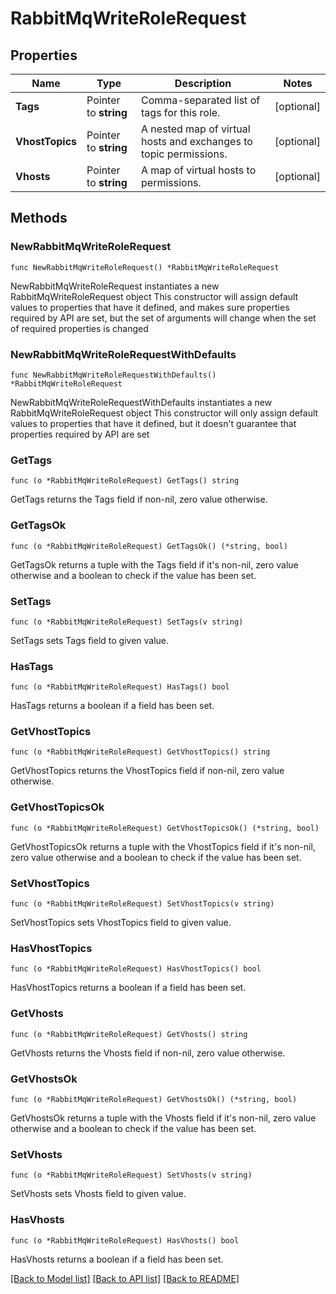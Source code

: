 # RabbitMqWriteRoleRequest


## Properties

Name | Type | Description | Notes
------------ | ------------- | ------------- | -------------
**Tags** | Pointer to **string** | Comma-separated list of tags for this role. | [optional] 
**VhostTopics** | Pointer to **string** | A nested map of virtual hosts and exchanges to topic permissions. | [optional] 
**Vhosts** | Pointer to **string** | A map of virtual hosts to permissions. | [optional] 



## Methods


### NewRabbitMqWriteRoleRequest

`func NewRabbitMqWriteRoleRequest() *RabbitMqWriteRoleRequest`

NewRabbitMqWriteRoleRequest instantiates a new RabbitMqWriteRoleRequest object
This constructor will assign default values to properties that have it defined,
and makes sure properties required by API are set, but the set of arguments
will change when the set of required properties is changed

### NewRabbitMqWriteRoleRequestWithDefaults

`func NewRabbitMqWriteRoleRequestWithDefaults() *RabbitMqWriteRoleRequest`

NewRabbitMqWriteRoleRequestWithDefaults instantiates a new RabbitMqWriteRoleRequest object
This constructor will only assign default values to properties that have it defined,
but it doesn't guarantee that properties required by API are set


### GetTags

`func (o *RabbitMqWriteRoleRequest) GetTags() string`

GetTags returns the Tags field if non-nil, zero value otherwise.

### GetTagsOk

`func (o *RabbitMqWriteRoleRequest) GetTagsOk() (*string, bool)`

GetTagsOk returns a tuple with the Tags field if it's non-nil, zero value otherwise
and a boolean to check if the value has been set.

### SetTags

`func (o *RabbitMqWriteRoleRequest) SetTags(v string)`

SetTags sets Tags field to given value.


### HasTags

`func (o *RabbitMqWriteRoleRequest) HasTags() bool`

HasTags returns a boolean if a field has been set.




### GetVhostTopics

`func (o *RabbitMqWriteRoleRequest) GetVhostTopics() string`

GetVhostTopics returns the VhostTopics field if non-nil, zero value otherwise.

### GetVhostTopicsOk

`func (o *RabbitMqWriteRoleRequest) GetVhostTopicsOk() (*string, bool)`

GetVhostTopicsOk returns a tuple with the VhostTopics field if it's non-nil, zero value otherwise
and a boolean to check if the value has been set.

### SetVhostTopics

`func (o *RabbitMqWriteRoleRequest) SetVhostTopics(v string)`

SetVhostTopics sets VhostTopics field to given value.


### HasVhostTopics

`func (o *RabbitMqWriteRoleRequest) HasVhostTopics() bool`

HasVhostTopics returns a boolean if a field has been set.




### GetVhosts

`func (o *RabbitMqWriteRoleRequest) GetVhosts() string`

GetVhosts returns the Vhosts field if non-nil, zero value otherwise.

### GetVhostsOk

`func (o *RabbitMqWriteRoleRequest) GetVhostsOk() (*string, bool)`

GetVhostsOk returns a tuple with the Vhosts field if it's non-nil, zero value otherwise
and a boolean to check if the value has been set.

### SetVhosts

`func (o *RabbitMqWriteRoleRequest) SetVhosts(v string)`

SetVhosts sets Vhosts field to given value.


### HasVhosts

`func (o *RabbitMqWriteRoleRequest) HasVhosts() bool`

HasVhosts returns a boolean if a field has been set.









[[Back to Model list]](../README.md#documentation-for-models) [[Back to API list]](../README.md#documentation-for-api-endpoints) [[Back to README]](../README.md)


